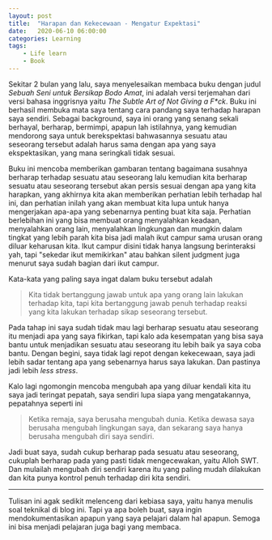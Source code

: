 ```yaml
---
layout: post
title:  "Harapan dan Kekecewaan - Mengatur Expektasi"
date:   2020-06-10 06:00:00
categories: Learning
tags:
    - Life learn
    - Book
---
```


Sekitar 2 bulan yang lalu, saya menyelesaikan membaca buku dengan judul
_Sebuah Seni untuk Bersikap Bodo Amat_, ini adalah versi terjemahan dari versi
bahasa inggrisnya yaitu _The Subtle Art of Not Giving a F*ck_. Buku ini
berhasil membuka mata saya tentang cara pandang saya terhadap harapan saya
sendiri. Sebagai background, saya ini orang yang senang sekali berhayal,
berharap, bermimpi, apapun lah istilahnya, yang kemudian mendorong saya untuk
berekspektasi bahwasannya sesuatu atau seseorang tersebut adalah harus sama
dengan apa yang saya ekspektasikan, yang mana seringkali tidak sesuai.

Buku ini mencoba memberikan gambaran tentang bagaimana susahnya berharap
terhadap sesuatu atau seseorang lalu kemudian kita berharap sesuatu atau
seseorang tersebut akan persis sesuai dengan apa yang kita harapkan, yang
akhirnya kita akan memberikan perhatian lebih terhadap hal ini, dan perhatian
inilah yang akan membuat kita lupa untuk hanya mengerjakan apa-apa yang
sebenarnya penting buat kita saja. Perhatian berlebihan ini yang bisa membuat
orang menyalahkan keadaan, menyalahkan orang lain, menyalahkan lingkungan dan
mungkin dalam tingkat yang lebih parah kita bisa jadi malah ikut campur sama
urusan orang diluar keharusan kita. Ikut campur disini tidak hanya langsung
berinteraksi yah, tapi "sekedar ikut memikirkan" atau bahkan silent judgment
juga menurut saya sudah bagian dari ikut campur.

Kata-kata yang paling saya ingat dalam buku tersebut adalah

> Kita tidak bertanggung jawab untuk apa yang orang lain lakukan terhadap kita,
> tapi kita bertanggung jawab penuh terhadap reaksi yang kita lakukan terhadap
> sikap seseorang tersebut.

Pada tahap ini saya sudah tidak mau lagi berharap sesuatu atau seseorang
itu menjadi apa yang saya fikirkan, tapi kalo ada kesempatan yang bisa saya
bantu untuk menjadikan sesuatu atau seseorang itu lebih baik ya saya coba
bantu. Dengan begini, saya tidak lagi repot dengan kekecewaan, saya jadi lebih
sadar tentang apa yang sebenarnya harus saya lakukan. Dan pastinya jadi lebih
_less stress_.

Kalo lagi ngomongin mencoba mengubah apa yang diluar kendali kita itu saya
jadi teringat pepatah, saya sendiri lupa siapa yang mengatakannya,
pepatahnya seperti ini

> Ketika remaja, saya berusaha mengubah dunia. Ketika dewasa saya berusaha
> mengubah lingkungan saya, dan sekarang saya hanya berusaha mengubah
> diri saya sendiri.

Jadi buat saya, sudah cukup berharap pada sesuatu atau seseorang, cukuplah
berharap pada yang pasti tidak mengecewakan, yaitu Alloh SWT. Dan mulailah
mengubah diri sendiri karena itu yang paling mudah dilakukan dan kita punya
kontrol penuh terhadap diri kita sendiri.

------------------------------------------------------------------------------

Tulisan ini agak sedikit melenceng dari kebiasa saya, yaitu hanya menulis
soal teknikal di blog ini. Tapi ya apa boleh buat, saya ingin mendokumentasikan
apapun yang saya pelajari dalam hal apapun. Semoga ini bisa menjadi pelajaran
juga bagi yang membaca.

